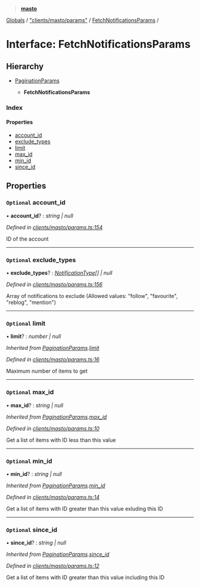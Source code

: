 > **[masto](../README.md)**

[Globals](../globals.md) / ["clients/masto/params"](../modules/_clients_masto_params_.md) / [FetchNotificationsParams](_clients_masto_params_.fetchnotificationsparams.md) /

# Interface: FetchNotificationsParams

## Hierarchy

* [PaginationParams](_clients_masto_params_.paginationparams.md)

  * **FetchNotificationsParams**

### Index

#### Properties

* [account_id](_clients_masto_params_.fetchnotificationsparams.md#optional-account_id)
* [exclude_types](_clients_masto_params_.fetchnotificationsparams.md#optional-exclude_types)
* [limit](_clients_masto_params_.fetchnotificationsparams.md#optional-limit)
* [max_id](_clients_masto_params_.fetchnotificationsparams.md#optional-max_id)
* [min_id](_clients_masto_params_.fetchnotificationsparams.md#optional-min_id)
* [since_id](_clients_masto_params_.fetchnotificationsparams.md#optional-since_id)

## Properties

### `Optional` account_id

• **account_id**? : *string | null*

*Defined in [clients/masto/params.ts:154](https://github.com/neet/masto.js/blob/aaa534e/src/clients/masto/params.ts#L154)*

ID of the account

___

### `Optional` exclude_types

• **exclude_types**? : *[NotificationType](../modules/_entities_notification_.md#notificationtype)[] | null*

*Defined in [clients/masto/params.ts:156](https://github.com/neet/masto.js/blob/aaa534e/src/clients/masto/params.ts#L156)*

Array of notifications to exclude (Allowed values: "follow", "favourite", "reblog", "mention")

___

### `Optional` limit

• **limit**? : *number | null*

*Inherited from [PaginationParams](_clients_masto_params_.paginationparams.md).[limit](_clients_masto_params_.paginationparams.md#optional-limit)*

*Defined in [clients/masto/params.ts:16](https://github.com/neet/masto.js/blob/aaa534e/src/clients/masto/params.ts#L16)*

Maximum number of items to get

___

### `Optional` max_id

• **max_id**? : *string | null*

*Inherited from [PaginationParams](_clients_masto_params_.paginationparams.md).[max_id](_clients_masto_params_.paginationparams.md#optional-max_id)*

*Defined in [clients/masto/params.ts:10](https://github.com/neet/masto.js/blob/aaa534e/src/clients/masto/params.ts#L10)*

Get a list of items with ID less than this value

___

### `Optional` min_id

• **min_id**? : *string | null*

*Inherited from [PaginationParams](_clients_masto_params_.paginationparams.md).[min_id](_clients_masto_params_.paginationparams.md#optional-min_id)*

*Defined in [clients/masto/params.ts:14](https://github.com/neet/masto.js/blob/aaa534e/src/clients/masto/params.ts#L14)*

Get a list of items with ID greater than this value exluding this ID

___

### `Optional` since_id

• **since_id**? : *string | null*

*Inherited from [PaginationParams](_clients_masto_params_.paginationparams.md).[since_id](_clients_masto_params_.paginationparams.md#optional-since_id)*

*Defined in [clients/masto/params.ts:12](https://github.com/neet/masto.js/blob/aaa534e/src/clients/masto/params.ts#L12)*

Get a list of items with ID greater than this value including this ID